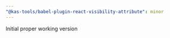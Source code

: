 ```yaml
---
"@kas-tools/babel-plugin-react-visibility-attribute": minor
---
```


Initial proper working version
